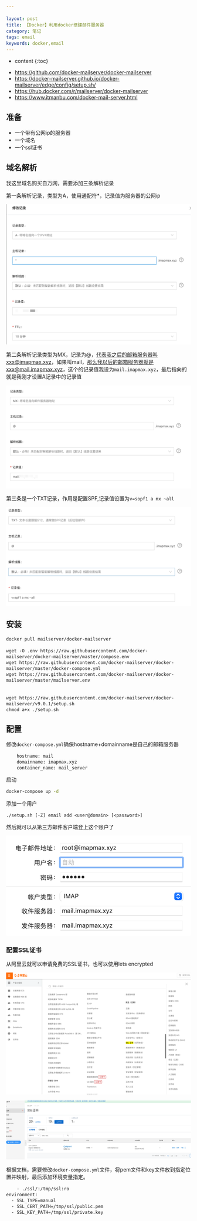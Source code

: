 ```yaml
---

layout: post
title: 【Docker】利用docker搭建邮件服务器
category: 笔记
tags: email
keywords: docker,email
---
```

* content
{:toc}


- <https://github.com/docker-mailserver/docker-mailserver>   
- <https://docker-mailserver.github.io/docker-mailserver/edge/config/setup.sh/>  
- <https://hub.docker.com/r/mailserver/docker-mailserver>
- <https://www.itmanbu.com/docker-mail-server.html>  

## 准备

- 一个带有公网ip的服务器
- 一个域名
- 一个ssl证书

## 域名解析

我这里域名购买自万网，需要添加三条解析记录

第一条解析记录，类型为A，使用通配符*，记录值为服务器的公网ip

<img src="assets/image-20210426183945511.png" alt="image-20210426183945511" style="zoom:50%;" />



第二条解析记录类型为MX，记录为@，代表我之后的邮箱服务器叫xxx@imapmax.xyz，如果叫mail，那么我以后的邮箱服务器就是xxx@mail.imapmax.xyz，这个的记录值我设为`mail.imapmax.xyz`，最后指向的就是我刚才设置A记录中的记录值

<img src="assets/image-20210426184047416.png" alt="image-20210426184047416" style="zoom:50%;" />

第三条是一个TXT记录，作用是配置SPF,记录值设置为`v=sopf1 a mx ~all`

<img src="assets/image-20210426190105254.png" alt="image-20210426190105254" style="zoom:50%;" />

## 安装

```
docker pull mailserver/docker-mailserver

wget -O .env https://raw.githubusercontent.com/docker-mailserver/docker-mailserver/master/compose.env
wget https://raw.githubusercontent.com/docker-mailserver/docker-mailserver/master/docker-compose.yml
wget https://raw.githubusercontent.com/docker-mailserver/docker-mailserver/master/mailserver.env


wget https://raw.githubusercontent.com/docker-mailserver/docker-mailserver/v9.0.1/setup.sh
chmod a+x ./setup.sh
```

## 配置

修改`docker-compose.yml`确保hostname+domainname是自己的邮箱服务器

```
    hostname: mail
    domainname: imapmax.xyz
    container_name: mail_server
```

启动

```bash
docker-compose up -d
```

添加一个用户

```
./setup.sh [-Z] email add <user@domain> [<password>]
```

然后就可以从第三方邮件客户端登上这个账户了

![image-20210426150606328](assets/image-20210426150606328.png)



###  配置SSL证书

从阿里云就可以申请免费的SSL证书，也可以使用lets encrypted

![image-20210426150314186](assets/image-20210426150314186.png)



![image-20210426151715648](assets/image-20210426151715648.png)



根据文档，需要修改`docker-compose.yml`文件，将pem文件和key文件放到指定位置并映射，最后添加环境变量指定。

```
	- ./ssl/:/tmp/ssl:ro
environment:
  - SSL_TYPE=manual
  - SSL_CERT_PATH=/tmp/ssl/public.pem
  - SSL_KEY_PATH=/tmp/ssl/private.key
```





